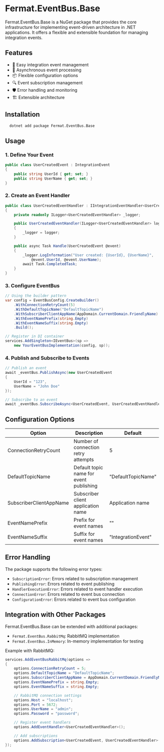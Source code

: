 # Fermat.EventBus.Base

Fermat.EventBus.Base is a NuGet package that provides the core infrastructure for implementing event-driven architecture in .NET applications. It offers a flexible and extensible foundation for managing integration events.

## Features

- 🚀 Easy integration event management
- 🔄 Asynchronous event processing
- 📦 Flexible configuration options
- 🔍 Event subscription management
- 🛡️ Error handling and monitoring
- 🏗️ Extensible architecture

## Installation

```bash
  dotnet add package Fermat.EventBus.Base
```

## Usage

### 1. Define Your Event

```csharp
public class UserCreatedEvent : IntegrationEvent
{
    public string UserId { get; set; }
    public string UserName { get; set; }
}
```

### 2. Create an Event Handler

```csharp
public class UserCreatedEventHandler : IIntegrationEventHandler<UserCreatedEvent>
{
    private readonly ILogger<UserCreatedEventHandler> _logger;

    public UserCreatedEventHandler(ILogger<UserCreatedEventHandler> logger)
    {
        _logger = logger;
    }

    public async Task Handle(UserCreatedEvent @event)
    {
        _logger.LogInformation("User created: {UserId}, {UserName}",
            @event.UserId, @event.UserName);
        await Task.CompletedTask;
    }
}
```

### 3. Configure EventBus

```csharp
// Using the builder pattern
var config = EventBusConfig.CreateBuilder()
    .WithConnectionRetryCount(5)
    .WithDefaultTopicName("DefaultTopicName")
    .WithSubscriberClientAppName(AppDomain.CurrentDomain.FriendlyName)
    .WithEventNamePrefix(string.Empty)
    .WithEventNameSuffix(string.Empty)
    .Build();

// Register in DI container
services.AddSingleton<IEventBus>(sp => 
    new YourEventBusImplementation(config, sp));
```

### 4. Publish and Subscribe to Events

```csharp
// Publish an event
await _eventBus.PublishAsync(new UserCreatedEvent 
{ 
    UserId = "123", 
    UserName = "John Doe" 
});

// Subscribe to an event
await _eventBus.SubscribeAsync<UserCreatedEvent, UserCreatedEventHandler>();
```

## Configuration Options

| Option | Description | Default |
|--------|-------------|---------|
| ConnectionRetryCount | Number of connection retry attempts | 5 |
| DefaultTopicName | Default topic name for event publishing | "DefaultTopicName" |
| SubscriberClientAppName | Subscriber client application name | Application name |
| EventNamePrefix | Prefix for event names | "" |
| EventNameSuffix | Suffix for event names | "IntegrationEvent" |

## Error Handling

The package supports the following error types:

- `SubscriptionError`: Errors related to subscription management
- `PublishingError`: Errors related to event publishing
- `HandlerExecutionError`: Errors related to event handler execution
- `ConnectionError`: Errors related to event bus connection
- `ConfigurationError`: Errors related to event bus configuration

## Integration with Other Packages

Fermat.EventBus.Base can be extended with additional packages:

- `Fermat.EventBus.RabbitMq`: RabbitMQ implementation
- `Fermat.EventBus.InMemory`: In-memory implementation for testing

Example with RabbitMQ:

```csharp
services.AddEventBusRabbitMq(options =>
{
    options.ConnectionRetryCount = 5;
    options.DefaultTopicName = "DefaultTopicName";
    options.SubscriberClientAppName = AppDomain.CurrentDomain.FriendlyName;
    options.EventNamePrefix = string.Empty;
    options.EventNameSuffix = string.Empty;

    // RabbitMQ connection settings
    options.Host = "localhost";
    options.Port = 5672;
    options.UserName = "admin";
    options.Password = "password";

    // Register event handlers
    options.AddEventHandler<UserCreatedEventHandler>();

    // Add subscriptions
    options.AddSubscription<UserCreatedEvent, UserCreatedEventHandler>();
});
```